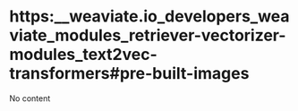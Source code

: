 # https:\_\_weaviate.io_developers_weaviate_modules_retriever-vectorizer-modules_text2vec-transformers#pre-built-images

No content
